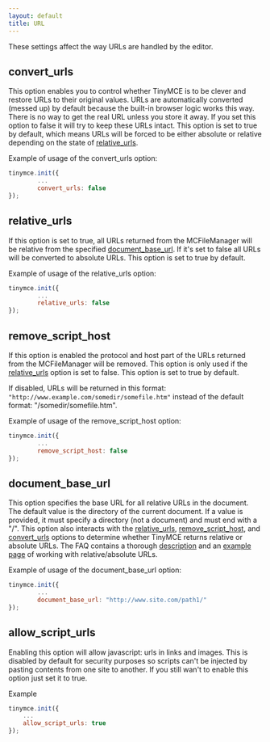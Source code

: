 ```yaml
---
layout: default
title: URL
---
```


These settings affect the way URLs are handled by the editor.

## convert_urls

This option enables you to control whether TinyMCE is to be clever and restore URLs to their original values. URLs are automatically converted (messed up) by default because the built-in browser logic works this way. There is no way to get the real URL unless you store it away. If you set this option to false it will try to keep these URLs intact. This option is set to true by default, which means URLs will be forced to be either absolute or relative depending on the state of [relative_urls](#relative_urls).

Example of usage of the convert_urls option:

```js
tinymce.init({
        ...
        convert_urls: false
});
```

## relative_urls

If this option is set to true, all URLs returned from the MCFileManager will be relative from the specified [document_base_url](#document_base_url). If it's set to false all URLs will be converted to absolute URLs. This option is set to true by default.

Example of usage of the relative_urls option:

```js
tinymce.init({
        ...
        relative_urls: false
});
```

## remove_script_host

If this option is enabled the protocol and host part of the URLs returned from the MCFileManager will be removed. This option is only used if the [relative_urls](#relative_urls) option is set to false. This option is set to true by default.

If disabled, URLs will be returned in this format: `"http://www.example.com/somedir/somefile.htm"` instead of the default format: "/somedir/somefile.htm".

Example of usage of the remove_script_host option:

```js
tinymce.init({
        ...
        remove_script_host: false
});
```

## document_base_url

This option specifies the base URL for all relative URLs in the document. The default value is the directory of the current document. If a value is provided, it must specify a directory (not a document) and must end with a "/". This option also interacts with the [relative_urls](#), [remove_script_host](#), and [convert_urls](#) options to determine whether TinyMCE returns relative or absolute URLs. The FAQ contains a thorough [description](#) and an [example page](#) of working with relative/absolute URLs.

Example of usage of the document_base_url option:

```js
tinymce.init({
        ...
        document_base_url: "http://www.site.com/path1/"
});
```

## allow_script_urls

Enabling this option will allow javascript: urls in links and images. This is disabled by default for security purposes so scripts can't be injected by pasting contents from one site to another. If you still wan't to enable this option just set it to true.

Example

```js
tinymce.init({
    ...
    allow_script_urls: true
});
```
